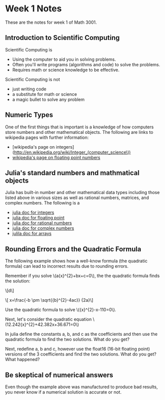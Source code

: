 
Week 1 Notes
=============

These are the notes for week 1 of Math 3001.

Introduction to Scientific Computing
-------------

Scientific Computing is
* Using the computer to aid you in solving problems. 
* Often you'll write programs (algorithms and code) to solve the problems. 
* Requires math or science knowledge to be effective.


Scientific Computing is not
* just writing code
* a substitute for math or science
* a magic bullet to solve any problem


Numeric Types
-------------

One of the first things that is important is a knowledge of how computers store numbers and other mathematical objects.  The following are links to wikipedia pages with further information:

* [wikipedia's page on integers](http://en.wikipedia.org/wiki/Integer_(computer_science\))
* [wikipedia's page on floating point numbers](http://en.wikipedia.org/wiki/Floating_point_numbers)


Julia's standard numbers and mathmatical objects
----------------

Julia has built-in number and other mathematical data types including those listed above in various sizes as well as rational numbers, matrices, and complex numbers.  The following is a 

* [julia doc for integers](http://docs.julialang.org/en/latest/manual/integers-and-floating-point-numbers/)
* [julia doc for floating point](http://docs.julialang.org/en/latest/manual/integers-and-floating-point-numbers/)
* [julia doc for rational numbers](http://docs.julialang.org/en/latest/manual/complex-and-rational-numbers/)
* [julia doc for complex numbers](http://docs.julialang.org/en/latest/manual/complex-and-rational-numbers/)
* [julila doc for arrays](http://docs.julialang.org/en/latest/manual/arrays/)


Rounding Errors and the Quadratic Formula
------------

The following example shows how a well-know formula (the quadratic formula) can lead to incorrect results due to rounding errors.  

Remember if you solve \\(a{x}^{2}+bx+c=0\\), the the quadratic formula finds the solution:

\\[d\\]

\\[ x=\frac{-b \pm \sqrt{{b}^{2}-4ac}} {2a}\\]

Use the quadratic formula to solve \\({x}^{2}-x-110=0\\).

Next, let's consider the quadratic equation \\(12.242{x}^{2}+42.382x+36.671=0\\)

In julia define the constants a, b, and c as the coefficients and then use the quadratic formula to find the two solutions.   What do you get?

Next, redefine a, b and c, however use the float16 (16-bit floating point) versions of the 3 coefficients and find the two solutions.  What do you get?  What happened?


Be skeptical of numerical answers
--------------

Even though the example above was manufactured to produce bad results, you never know if a numerical solution is accurate or not.  

